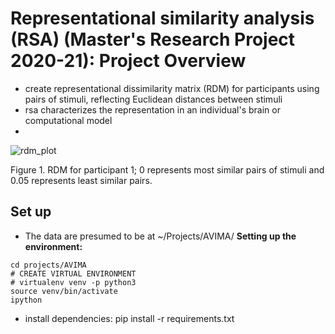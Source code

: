 # Representational similarity analysis (RSA) (Master's Research Project 2020-21): Project Overview #
- create representational dissimilarity matrix (RDM) for participants using pairs of stimuli, reflecting Euclidean distances between stimuli
-  rsa characterizes the representation in an individual's brain or computational model
- 
![rdm_plot](https://user-images.githubusercontent.com/74196907/103173524-8e311980-4853-11eb-991a-addce9202bbf.png) 

Figure 1. RDM for participant 1; 0 represents most similar pairs of stimuli and 0.05 represents least similar pairs. 
## Set up ## 
- The data are presumed to be at ~/Projects/AVIMA/
**Setting up the environment:**

```
cd projects/AVIMA
# CREATE VIRTUAL ENVIRONMENT
# virtualenv venv -p python3
source venv/bin/activate
ipython 
```
- install dependencies: pip install -r requirements.txt
